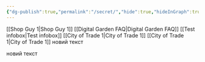 ```yaml
---
{"dg-publish":true,"permalink":"/secret/","hide":true,"hideInGraph":true}
---
```


[[Shop Guy 1\|Shop Guy 1]]
[[Digital Garden FAQ\|Digital Garden FAQ]]
[[Test infobox\|Test infobox]]
[[City of Trade 1\|City of Trade 1]]
[[City of Trade 1\|City of Trade 1]]
новий текст

новий текст